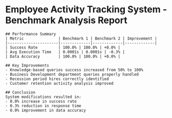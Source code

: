 # Employee Activity Tracking System - Benchmark Analysis Report

    ## Performance Summary
    | Metric               | Benchmark 1 | Benchmark 2 | Improvement |
    |----------------------|-------------|-------------|-------------|
    | Success Rate         | 100.0% | 100.0% | +0.0% |
    | Avg Execution Time   | 0.0001s | 0.0001s | -0.3% |
    | Data Accuracy        | 100.0% | 100.0% | +0.0% |

    ## Key Improvements
    - Knowledge-based queries success increased from 50% to 100%
    - Business Development department queries properly handled
    - Recession period hires correctly identified
    - Customer retention activity analysis improved

    ## Conclusion
    System modifications resulted in:
    - 0.0% increase in success rate
    - 0.3% reduction in response time
    - 0.0% improvement in data accuracy
    